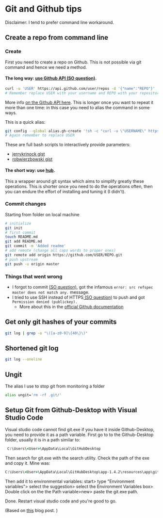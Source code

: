 # Git and Github tips

Disclaimer: I tend to prefer command line workaround.

## Create a repo from command line 
### Create
First you need to create a repo on Github. This is not possible via git command and hence we need a method.

#### The long way: [use Github API (SO question)](https://stackoverflow.com/a/10325316/6332373). 


```bash
curl -u 'USER' https://api.github.com/user/repos -d '{"name":"REPO"}'
# Remember replace USER with your username and REPO with your repository/application name!
```
More info [on the Github API here](https://developer.github.com/v3/repos/#input). This is longer once you want to repeat it more than one time: in this case you need to alias the command in some ways.

This is a quick alias:
```bash
git config --global alias.gh-create '!sh -c "curl -u \"USERNAME\" https://api.github.com/user/repos -d \"{\\\"name\\\":\\\"$1\\\"}\"" -'
# Again remember to replace USER
```
These are full bash scripts to interactively provide parameters:
- [jerrykrinock gist](https://gist.github.com/jerrykrinock/6618003)
- [robwierzbowski gist](https://gist.github.com/robwierzbowski/5430952/)

#### The short way: use [hub](https://hub.github.com/).
This a wrapper around git syntax which aims to simplify greatly these operations. This is shorter once you need to do the operations often, then you can endure the effort of installing and tuning it (I didn't).

### Commit changes
Starting from folder on local machine

```bash
# initialize
git init
# first commit
touch README.md
git add README.md 
git commit -m 'Added readme'
# add remote (change all caps words to proper ones)
git remote add origin https://github.com/USER/REPO.git
# push upstream
git push -u origin master
```

### Things that went wrong
- I forgot to commit [(SO question)](https://stackoverflow.com/questions/4181861/src-refspec-master-does-not-match-any-when-pushing-commits-in-git), got the infamous `error: src refspec master does not match any.` message.
- I tried to use SSH instead of HTTPS[ (SO question)](https://stackoverflow.com/questions/12940626/github-error-message-permission-denied-publickey) to push and got `Permission denied (publickey).`
	- More about this in the [official Github documentation](https://help.github.com/articles/error-permission-denied-publickey/) 

## Get only git hashes of your commits 
```bash
git log | grep -o "\([a-z0-9]\{40\}\)"
```
## Shortened git log
```bash
git log --oneline
```
## Ungit
The alias I use to stop git from monitoring a folder
```bash
alias ungit='rm -rf .git/'
```
## Setup Git from Github-Desktop with Visual Studio Code
Visual studio code cannot find git.exe if you have it inside Github-Desktop, you need to provide it as a path variable.
First go to to the Github-Desktop folder, usually it is in a path similar to:

```cmd 
 C:\Users\<User>\AppData\Local\GitHubDesktop
```
Then search for git.exe with the search utility. Check the path of the exe and copy it. Mine was:
```cmd
C:\Users\<User>\AppData\Local\GitHubDesktop\app-1.4.2\resources\app\git\mingw64\bin
```
Then add it to environmental variables:
start> type "Environment variables"> select the suggestion> select the Environment Variables box> Double click on the the Path variable>new> paste the git.exe path. 

Done. Restart visual studio code and you're good to go.

(Based on [this](http://tom-randomworks.blogspot.com/2016/01/visual-studio-code-and-github-for.html) blog post. )
